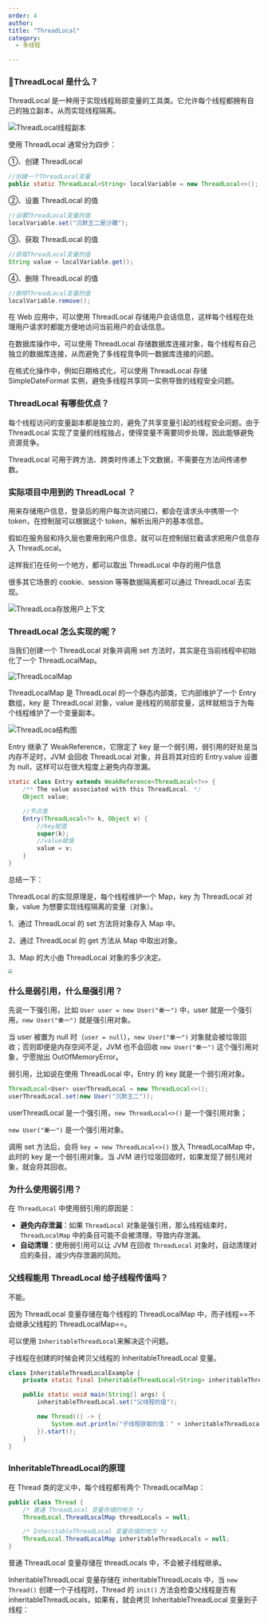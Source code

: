 ```yaml
---
order: 4
author: 
title: "ThreadLocal"
category:
  - 多线程

---
```


### 🌟ThreadLocal 是什么？

ThreadLocal 是一种用于实现线程局部变量的工具类。它允许每个线程都拥有自己的独立副本，从而实现线程隔离。

![ThreadLocal线程副本](https://qtp-1324720525.cos.ap-shanghai.myqcloud.com/blog/202503112042604.png)

使用 ThreadLocal 通常分为四步：

①、创建 ThreadLocal

```java
//创建一个ThreadLocal变量
public static ThreadLocal<String> localVariable = new ThreadLocal<>();
```

②、设置 ThreadLocal 的值

```java
//设置ThreadLocal变量的值
localVariable.set("沉默王二是沙雕");
```

③、获取 ThreadLocal 的值

```java
//获取ThreadLocal变量的值
String value = localVariable.get();
```

④、删除 ThreadLocal 的值

```java
//删除ThreadLocal变量的值
localVariable.remove();
```

在 Web 应用中，可以使用 ThreadLocal 存储用户会话信息，这样每个线程在处理用户请求时都能方便地访问当前用户的会话信息。

在数据库操作中，可以使用 ThreadLocal 存储数据库连接对象，每个线程有自己独立的数据库连接，从而避免了多线程竞争同一数据库连接的问题。

在格式化操作中，例如日期格式化，可以使用 ThreadLocal 存储 SimpleDateFormat 实例，避免多线程共享同一实例导致的线程安全问题。

### ThreadLocal 有哪些优点？

每个线程访问的变量副本都是独立的，避免了共享变量引起的线程安全问题。由于 ThreadLocal 实现了变量的线程独占，使得变量不需要同步处理，因此能够避免资源竞争。

ThreadLocal 可用于跨方法、跨类时传递上下文数据，不需要在方法间传递参数。

### 实际项目中用到的 ThreadLocal ？

用来存储用户信息，登录后的用户每次访问接口，都会在请求头中携带一个 token，在控制层可以根据这个 token，解析出用户的基本信息。

假如在服务层和持久层也要用到用户信息，就可以在控制层拦截请求把用户信息存入 ThreadLocal。

这样我们在任何一个地方，都可以取出 ThreadLocal 中存的用户信息

很多其它场景的 cookie、session 等等数据隔离都可以通过 ThreadLocal 去实现。

![ThreadLoca存放用户上下文](https://qtp-1324720525.cos.ap-shanghai.myqcloud.com/blog/202503112047687.png)

### ThreadLocal 怎么实现的呢？

当我们创建一个 ThreadLocal 对象并调用 set 方法时，其实是在当前线程中初始化了一个 ThreadLocalMap。

![ThreadLocalMap](https://qtp-1324720525.cos.ap-shanghai.myqcloud.com/blog/202503112047996.png)

ThreadLocalMap 是 ThreadLocal 的一个静态内部类，它内部维护了一个 Entry 数组，key 是 ThreadLocal 对象，value 是线程的局部变量，这样就相当于为每个线程维护了一个变量副本。

![ThreadLoca结构图](https://qtp-1324720525.cos.ap-shanghai.myqcloud.com/blog/202503112048408.png)

Entry 继承了 WeakReference，它限定了 key 是一个弱引用，弱引用的好处是当内存不足时，JVM 会回收 ThreadLocal 对象，并且将其对应的 Entry.value 设置为 null，这样可以在很大程度上避免内存泄漏。

```java
static class Entry extends WeakReference<ThreadLocal<?>> {
    /** The value associated with this ThreadLocal. */
    Object value;

    //节点类
    Entry(ThreadLocal<?> k, Object v) {
        //key赋值
        super(k);
        //value赋值
        value = v;
    }
}
```

总结一下：

ThreadLocal 的实现原理是，每个线程维护一个 Map，key 为 ThreadLocal 对象，value 为想要实现线程隔离的变量（对象）。

1、通过 ThreadLocal 的 set 方法将对象存入 Map 中。

2、通过 ThreadLocal 的 get 方法从 Map 中取出对象。

3、Map 的大小由 ThreadLocal 对象的多少决定。

<img src="https://qtp-1324720525.cos.ap-shanghai.myqcloud.com/blog/202503112113995.png" style="zoom:50%;" />

### 什么是弱引用，什么是强引用？

先说一下强引用，比如 `User user = new User("秦一")` 中，user 就是一个强引用，`new User("秦一")` 就是强引用对象。

当 user 被置为 null 时（`user = null`），`new User("秦一")` 对象就会被垃圾回收；否则即便是内存空间不足，JVM 也不会回收 `new User("秦一")` 这个强引用对象，宁愿抛出 OutOfMemoryError。

弱引用，比如说在使用 ThreadLocal 中，Entry 的 key 就是一个弱引用对象。

```java
ThreadLocal<User> userThreadLocal = new ThreadLocal<>();
userThreadLocal.set(new User("沉默王二"));
```

userThreadLocal 是一个强引用，`new ThreadLocal<>()` 是一个强引用对象；

`new User("秦一")` 是一个强引用对象。

调用 set 方法后，会将 `key = new ThreadLocal<>()` 放入 ThreadLocalMap 中，此时的 key 是一个弱引用对象。当 JVM 进行垃圾回收时，如果发现了弱引用对象，就会将其回收。

### **为什么使用弱引用？**

在 `ThreadLocal` 中使用弱引用的原因是：

- **避免内存泄漏**：如果 `ThreadLocal` 对象是强引用，那么线程结束时，`ThreadLocalMap` 中的条目可能不会被清理，导致内存泄漏。
- **自动清理**：使用弱引用可以让 JVM 在回收 `ThreadLocal` 对象时，自动清理对应的条目，减少内存泄漏的风险。

### 父线程能用 ThreadLocal 给子线程传值吗？

不能。

因为 ThreadLocal 变量存储在每个线程的 ThreadLocalMap 中，而子线程==不会继承父线程的 ThreadLocalMap==。

可以使用 `InheritableThreadLocal`来解决这个问题。

子线程在创建的时候会拷贝父线程的 InheritableThreadLocal 变量。

```java
class InheritableThreadLocalExample {
    private static final InheritableThreadLocal<String> inheritableThreadLocal = new InheritableThreadLocal<>();

    public static void main(String[] args) {
        inheritableThreadLocal.set("父线程的值");

        new Thread(() -> {
            System.out.println("子线程获取的值：" + inheritableThreadLocal.get()); // 继承了父线程的值
        }).start();
    }
}
```

### InheritableThreadLocal的原理

在 Thread 类的定义中，每个线程都有两个 ThreadLocalMap：

```java
public class Thread {
    /* 普通 ThreadLocal 变量存储的地方 */
    ThreadLocal.ThreadLocalMap threadLocals = null;

    /* InheritableThreadLocal 变量存储的地方 */
    ThreadLocal.ThreadLocalMap inheritableThreadLocals = null;
}
```

普通 ThreadLocal 变量存储在 threadLocals 中，不会被子线程继承。

InheritableThreadLocal 变量存储在 inheritableThreadLocals 中，当 `new Thread()` 创建一个子线程时，Thread 的 `init()` 方法会检查父线程是否有 inheritableThreadLocals，如果有，就会拷贝 InheritableThreadLocal 变量到子线程：










